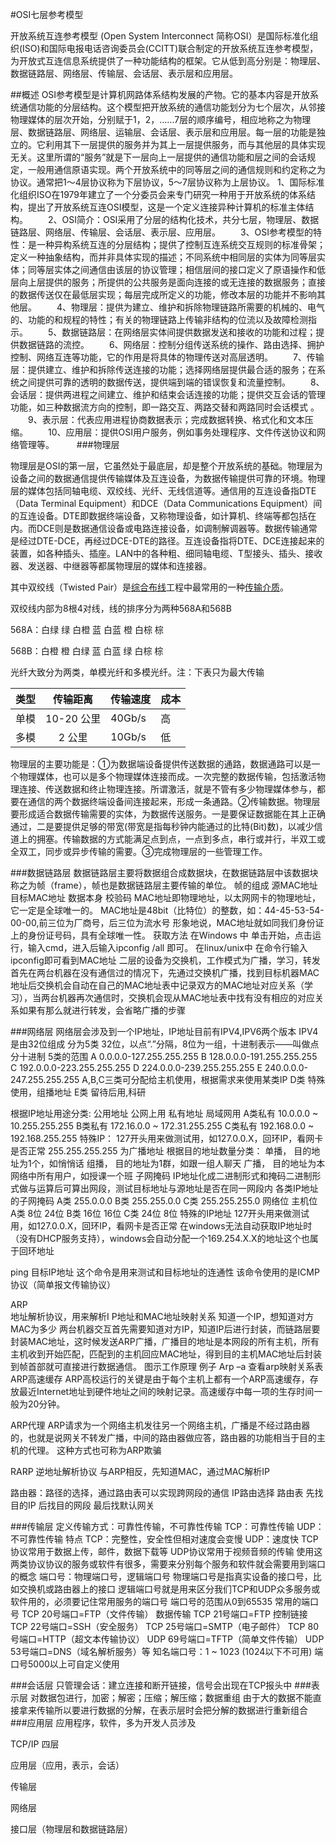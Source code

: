 #OSI七层参考模型

开放系统互连参考模型 (Open System Interconnect 简称OSI）是国际标准化组织(ISO)和国际电报电话咨询委员会(CCITT)联合制定的开放系统互连参考模型，为开放式互连信息系统提供了一种功能结构的框架。它从低到高分别是：物理层、数据链路层、网络层、传输层、会话层、表示层和应用层。

##概述
OSI参考模型是计算机网路体系结构发展的产物。它的基本内容是开放系统通信功能的分层结构。这个模型把开放系统的通信功能划分为七个层次，从邻接物理媒体的层次开始，分别赋于1，2，……7层的顺序编号，相应地称之为物理层、数据链路层、网络层、运输层、会话层、表示层和应用层。每一层的功能是独立的。它利用其下一层提供的服务并为其上一层提供服务，而与其他层的具体实现无关。这里所谓的“服务”就是下一层向上一层提供的通信功能和层之间的会话规定，一般用通信原语实现。两个开放系统中的同等层之间的通信规则和约定称之为协议。通常把1～4层协议称为下层协议，5～7层协议称为上层协议。
1、国际标准化组织ISO在1979年建立了一个分委员会来专门研究一种用于开放系统的体系结构，提出了开放系统互连OSI模型，这是一个定义连接异种计算机的标准主体结构。
　　2、OSI简介：OSI采用了分层的结构化技术，共分七层，物理层、数据链路层、网络层、传输层、会话层、表示层、应用层。
　　3、OSI参考模型的特性：是一种异构系统互连的分层结构；提供了控制互连系统交互规则的标准骨架；定义一种抽象结构，而并非具体实现的描述；不同系统中相同层的实体为同等层实体；同等层实体之间通信由该层的协议管理；相信层间的接口定义了原语操作和低层向上层提供的服务；所提供的公共服务是面向连接的或无连接的数据服务；直接的数据传送仅在最低层实现；每层完成所定义的功能，修改本层的功能并不影响其他层。
　　4、物理层：提供为建立、维护和拆除物理链路所需要的机械的、电气的、功能的和规程的特性；有关的物理链路上传输非结构的位流以及故障检测指示。
　　5、数据链路层：在网络层实体间提供数据发送和接收的功能和过程；提供数据链路的流控。
　　6、网络层：控制分组传送系统的操作、路由选择、拥护控制、网络互连等功能，它的作用是将具体的物理传送对高层透明。
　　7、传输层：提供建立、维护和拆除传送连接的功能；选择网络层提供最合适的服务；在系统之间提供可靠的透明的数据传送，提供端到端的错误恢复和流量控制。
　　8、会话层：提供两进程之间建立、维护和结束会话连接的功能；提供交互会话的管理功能，如三种数据流方向的控制，即一路交互、两路交替和两路同时会话模式 。
　　9、表示层：代表应用进程协商数据表示；完成数据转换、格式化和文本压缩。
　　10、应用层：提供OSI用户服务，例如事务处理程序、文件传送协议和网络管理等。
　　
###物理层

物理层是OSI的第一层，它虽然处于最底层，却是整个开放系统的基础。物理层为设备之间的数据通信提供传输媒体及互连设备，为数据传输提供可靠的环境。物理层的媒体包括同轴电缆、双绞线、光纤、无线信道等。通信用的互连设备指DTE（Data Terminal Equipment）和DCE（Data Communications Equipment）间的互连设备。DTE即数据终端设备，又称物理设备，如计算机、终端等都包括在内。而DCE则是数据通信设备或电路连接设备，如调制解调器等。数据传输通常是经过DTE-DCE，再经过DCE-DTE的路径。互连设备指将DTE、DCE连接起来的装置，如各种插头、插座。LAN中的各种粗、细同轴电缆、T型接头、插头、接收器、发送器、中继器等都属物理层的媒体和连接器。

其中双绞线（Twisted Pair）是[综合布线](http://baike.baidu.com/view/16242.htm)工程中最常用的一种[传输介质](http://baike.baidu.com/view/305337.htm)。

双绞线内部为8根4对线，线的排序分为两种568A和568B

568A：白绿 绿 白橙 蓝 白蓝 橙 白棕 棕

568B：白橙 橙 白绿 蓝 白蓝 绿 白棕 棕

光纤大致分为两类，单模光纤和多模光纤。注：下表只为最大传输

| 类型   |   传输距离   | 传输速度   | 成本   |
| :--- | :------: | ------ | ---- |
| 单模   | 10-20 公里 | 40Gb/s | 高    |
| 多模   |   2 公里   | 10Gb/s | 低    |
物理层的主要功能是：①为数据端设备提供传送数据的通路，数据通路可以是一个物理媒体，也可以是多个物理媒体连接而成。一次完整的数据传输，包括激活物理连接、传送数据和终止物理连接。所谓激活，就是不管有多少物理媒体参与，都要在通信的两个数据终端设备间连接起来，形成一条通路。②传输数据。物理层要形成适合数据传输需要的实体，为数据传送服务。一是要保证数据能在其上正确通过，二是要提供足够的带宽(带宽是指每秒钟内能通过的比特(Bit)数)，以减少信道上的拥塞。传输数据的方式能满足点到点，一点到多点，串行或并行，半双工或全双工，同步或异步传输的需要。③完成物理层的一些管理工作。

###数据链路层
数据链路层主要将数据组合成数据块，在数据链路层中该数据块称之为帧（frame），帧也是数据链路层主要传输的单位。
帧的组成
源MAC地址  目标MAC地址  数据本身 校验码
MAC地址即物理地址，以太网网卡的物理地址，它一定是全球唯一的。
MAC地址是48bit（比特位）的整数，如：44-45-53-54-00-00,前三位为厂商号，后三位为流水号
形象地说，MAC地址就如同我们身份证上的身份证号码，具有全球唯一性。
获取方法
在Windows 中
单击开始，点击运行，输入cmd，进入后输入ipconfig /all 即可。
在linux/unix中
在命令行输入ipconfig即可看到MAC地址
二层的设备为交换机，工作模式为广播，学习，转发
首先在两台机器在没有通信过的情况下，先通过交换机广播，找到目标机器MAC地址后交换机会自动在自己的MAC地址表中记录双方的MAC地址对应关系（学习），当两台机器再次通信时，交换机会现从MAC地址表中找有没有相应的对应关系如果有那么就进行转发，会省略广播的步骤

###网络层
网络层会涉及到一个IP地址，IP地址目前有IPV4,IPV6两个版本
IPV4是由32位组成   分为5类
32位，以点“.”分隔，8位为一组，十进制表示——叫做点分十进制
5类的范围
A 0.0.0.0-127.255.255.255
B 128.0.0.0-191.255.255.255
C 192.0.0.0-223.255.255.255
D 224.0.0.0-239.255.255.255
E 240.0.0.0-247.255.255.255
A,B,C三类可分配给主机使用，根据需求来使用某类IP
D类		特殊使用，组播地址
E类		留待后用,科研

根据IP地址用途分类:
公用地址  公网上用
私有地址  局域网用
A类私有 		 10.0.0.0 ~ 10.255.255.255
B类私有		172.16.0.0 ~ 172.31.255.255
C类私有		192.168.0.0 ~ 192.168.255.255
特殊IP：
127开头用来做测试用，如127.0.0.X，回环IP，看网卡是否正常
255.255.255.255 为广播地址
根据目的地址数量分类：
单播，  目的地址为1个，如悄悄话
组播，	目的地址为1群，如跟一组人聊天
广播，	目的地址为本网络中所有用户，如授课一个班
子网掩码
IP地址化成二进制形式和掩码二进制形式做与运算后可算出网段，测试目标地址与源地址是否在同一网段内
各类IP地址的子网掩码
A类 		 255.0.0.0
B类		255.255.0.0
C类		255.255.255.0
		网络位		主机位
A类		8位 		 24位
B类		16位         16位
C类		24位	  8位
特殊的IP地址
127开头用来做测试用，如127.0.0.X，回环IP，看网卡是否正常
在windows无法自动获取IP地址时（没有DHCP服务支持），windows会自动分配一个169.254.X.X的地址这个也属于回环地址

ping 目标IP地址 	这个命令是用来测试和目标地址的连通性
该命令使用的是ICMP协议（简单报文传输协议）

ARP   
地址解析协议，用来解析I P地址和MAC地址映射关系
知道一个IP，想知道对方MAC为多少
两台机器交互首先需要知道对方IP，知道IP后进行封装，而链路层要封装MAC地址，这时候发送ARP广播，广播目的地址是本网段的所有主机，所有主机收到开始匹配，匹配到的主机回应MAC地址，得到目的主机MAC地址后封装到帧首部就可直接进行数据通信。
图示工作原理
例子
Arp –a  查看arp映射关系表
ARP高速缓存
ARP高校运行的关键是由于每个主机上都有一个ARP高速缓存，存放最近Internet地址到硬件地址之间的映射记录。高速缓存中每一项的生存时间一般为20分钟。

ARP代理
ARP请求为一个网络主机发往另一个网络主机，广播是不经过路由器的，也就是说网关不转发广播，中间的路由器做应答，路由器的功能相当于目的主机的代理。
这种方式也可称为ARP欺骗

RARP   逆地址解析协议
与ARP相反，先知道MAC，通过MAC解析IP

路由器：路径的选择，通过路由表可以实现跨网段的通信
IP路由选择
路由表
先找目的IP
后找目的网段
最后找默认网关

###传输层
定义传输方式：可靠性传输，不可靠性传输
TCP：可靠性传输
UDP：不可靠性传输
特点
TCP：完整性，安全性但相对速度会变慢
UDP：速度快
TCP协议常用于数据上传，邮件，数据下载等
UDP协议常用于视频音频的传输
使用这两类协议协议的服务或软件有很多，需要来分别每个服务和软件就会需要用到端口的概念
端口号：物理端口号，逻辑端口号
物理端口号是指真实设备的接口号，比如交换机或路由器上的接口
逻辑端口号就是用来区分我们TCP和UDP众多服务或软件用的，必须要记住常用服务的端口号
端口号的范围从0到65535
常用的端口号
TCP 20号端口=FTP（文件传输） 数据传输
TCP 21号端口=FTP 控制链接
TCP 22号端口=SSH（安全服务）
TCP 25号端口=SMTP（电子邮件）
TCP 80号端口=HTTP（超文本传输协议）
UDP 69号端口=TFTP（简单文件传输）
UDP 53号端口=DNS（域名解析服务）等
知名端口号：1 ~ 1023 (1024以下不可用)
端口号5000以上可自定义使用

###会话层
只管理会话：建立连接和断开链接，信号会出现在TCP报头中
###表示层
对数据包进行，加密；解密；压缩；解压缩；数据重组
由于大的数据不能直接拿来传输所以要进行数据的分解，在表示层时会把分解的数据进行重新组合
###应用层
应用程序，软件，多为开发人员涉及



TCP/IP 四层

应用层（应用，表示，会话）

传输层

网络层

接口层（物理层和数据链路层）

